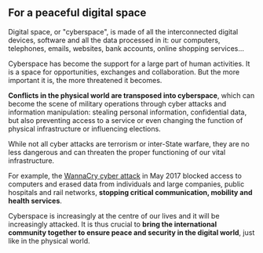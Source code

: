 ## For a peaceful digital space

Digital space, or "cyberspace", is made of all the interconnected digital devices, software and all the data processed in it: our computers, telephones, emails, websites, bank accounts, online shopping services…

Cyberspace has become the support for a large part of human activities. It is a space for opportunities, exchanges and collaboration. But the more important it is, the more threatened it becomes.

**Conflicts in the physical world are transposed into cyberspace**, which can become the scene of military operations through cyber attacks and information manipulation: stealing personal information, confidential data, but also preventing access to a service or even changing the function of physical infrastructure or influencing elections.

While not all cyber attacks are terrorism or inter-State warfare, they are no less dangerous and can threaten the proper functioning of our vital infrastructure.

For example, the [WannaCry cyber attack](https://en.wikipedia.org/wiki/WannaCry) in May 2017 blocked access to computers and erased data from individuals and large companies, public hospitals and rail networks, **stopping critical communication, mobility and health services**.

Cyberspace is increasingly at the centre of our lives and it will be increasingly attacked. It is thus crucial to **bring the international community together to ensure peace and security in the digital world**, just like in the physical world.
